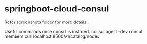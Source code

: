 # springboot-cloud-consul

Refer screenshots folder for more details.

Useful commands once consul is installed.
consul agent -dev
consul members
curl localhost:8500/v1/catalog/nodes

